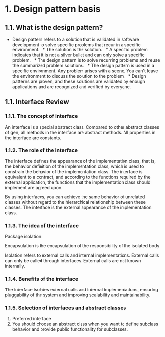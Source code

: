 # 1. Design pattern basis

## 1.1. What is the design pattern?

* Design pattern refers to a solution that is validated in software development to solve specific problems that recur in a specific environment.
  * The solution is the solution.
  * A specific problem indicates that it is not a silver bullet and can only solve a specific problem.
  * The design pattern is to solve recurring problems and reuse the summarized problem solutions.
  * The design pattern is used in a specific environment. Any problem arises with a scene. You can't leave the environment to discuss the solution to the problem.
  * Design patterns are proven, and these solutions are validated by enough applications and are recognized and verified by everyone.

## 1.1. Interface Review

### 1.1.1. The concept of interface

An interface is a special abstract class. Compared to other abstract classes of gen, all methods in the interface are abstract methods. All properties in the interface are constants.

### 1.1.2. The role of the interface

The interface defines the appearance of the implementation class, that is, the behavior definition of the implementation class, which is used to constrain the behavior of the implementation class. The interface is equivalent to a contract, and according to the functions required by the external application, the functions that the implementation class should implement are agreed upon.

By using interfaces, you can achieve the same behavior of unrelated classes without regard to the hierarchical relationship between these classes. The interface is the external appearance of the implementation class.

### 1.1.3. The idea of ​​the interface

Package isolation

Encapsulation is the encapsulation of the responsibility of the isolated body

Isolation refers to external calls and internal implementations. External calls can only be called through interfaces. External calls are not known internally.

### 1.1.4. Benefits of the interface

The interface isolates external calls and internal implementations, ensuring pluggability of the system and improving scalability and maintainability.

### 1.1.5. Selection of interfaces and abstract classes

1. Preferred interface
2. You should choose an abstract class when you want to define subclass behavior and provide public functionality for subclasses.